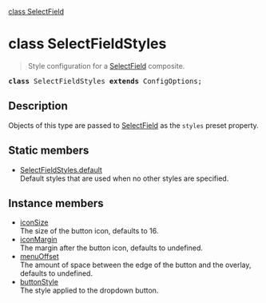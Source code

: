 [class SelectField](SelectField.md)

# class SelectFieldStyles

> Style configuration for a [SelectField](SelectField.md) composite.

<pre class="docgen_signature"><b>class</b> SelectFieldStyles <b>extends</b> ConfigOptions;</pre>

## Description

Objects of this type are passed to [SelectField](SelectField.md) as the `styles` preset property.

## Static members

- [<!--{ref:property}-->SelectFieldStyles.default](SelectFieldStyles_default.md) <!--{refchip:static}-->\
    Default styles that are used when no other styles are specified.

## Instance members

- [<!--{ref:property}-->iconSize](SelectFieldStyles_iconSize.md) \
    The size of the button icon, defaults to 16.
- [<!--{ref:property}-->iconMargin](SelectFieldStyles_iconMargin.md) \
    The margin after the button icon, defaults to undefined.
- [<!--{ref:property}-->menuOffset](SelectFieldStyles_menuOffset.md) \
    The amount of space between the edge of the button and the overlay, defaults to undefined.
- [<!--{ref:property}-->buttonStyle](SelectFieldStyles_buttonStyle.md) \
    The style applied to the dropdown button.